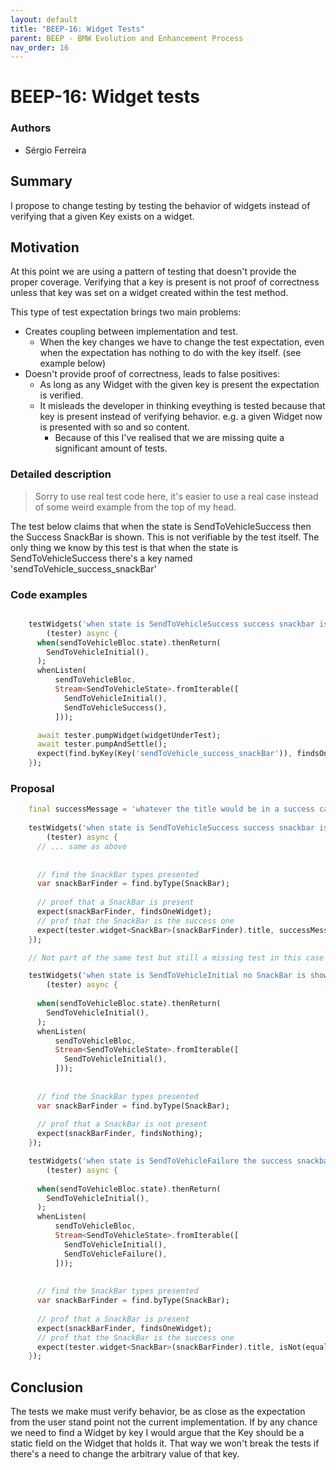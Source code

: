 ```yaml
---
layout: default
title: "BEEP-16: Widget Tests"
parent: BEEP - BMW Evolution and Enhancement Process
nav_order: 16
---
```


# BEEP-16: Widget tests

### Authors

* Sérgio Ferreira

## Summary

I propose to change testing by testing the behavior of widgets instead of verifying that a given Key exists on a widget. 

## Motivation

At this point we are using a pattern of testing that doesn't provide the proper coverage. Verifying that a key is present is not proof of correctness unless that key was set on a widget created within the test method.

This type of test expectation brings two main problems:
- Creates coupling between implementation and test. 
  - When the key changes we have to change the test expectation, even when the expectation has nothing to do with the key itself. (see example below)
- Doesn't provide proof of correctness, leads to false positives:
  - As long as any Widget with the given key is present the expectation is verified.
  - It misleads the developer in thinking eveything is tested because that key is present instead of verifying behavior. e.g. a given Widget now is presented with so and so content.
    - Because of this I've realised that we are missing quite a significant amount of tests.

### Detailed description

> Sorry to use real test code here, it's easier to use a real case instead of some weird example from the top of my head.

The test below claims that when the state is SendToVehicleSuccess then the Success SnackBar is shown. This is not verifiable by the test itself.
The only thing we know by this test is that when the state is SendToVehicleSuccess there's a key named 'sendToVehicle_success_snackBar'


### Code examples
```dart

    testWidgets('when state is SendToVehicleSuccess success snackbar is shown',
        (tester) async {
      when(sendToVehicleBloc.state).thenReturn(
        SendToVehicleInitial(),
      );
      whenListen(
          sendToVehicleBloc,
          Stream<SendToVehicleState>.fromIterable([
            SendToVehicleInitial(),
            SendToVehicleSuccess(),
          ]));

      await tester.pumpWidget(widgetUnderTest);
      await tester.pumpAndSettle();
      expect(find.byKey(Key('sendToVehicle_success_snackBar')), findsOneWidget);
    });

```

### Proposal
```dart
    final successMessage = 'whatever the title would be in a success case';
    
    testWidgets('when state is SendToVehicleSuccess success snackbar is shown',
        (tester) async {
      // ... same as above
      
      
      // find the SnackBar types presented
      var snackBarFinder = find.byType(SnackBar);
      
      // proof that a SnackBar is present
      expect(snackBarFinder, findsOneWidget);
      // prof that the SnackBar is the success one
      expect(tester.widget<SnackBar>(snackBarFinder).title, successMessage);
    });

    // Not part of the same test but still a missing test in this case is to test the negative:

    testWidgets('when state is SendToVehicleInitial no SnackBar is shown',
        (tester) async {      
        
      when(sendToVehicleBloc.state).thenReturn(
        SendToVehicleInitial(),
      );
      whenListen(
          sendToVehicleBloc,
          Stream<SendToVehicleState>.fromIterable([
            SendToVehicleInitial(),
          ]));
      
      
      // find the SnackBar types presented
      var snackBarFinder = find.byType(SnackBar);
      
      // prof that a SnackBar is not present
      expect(snackBarFinder, findsNothing);
    });

    testWidgets('when state is SendToVehicleFailure the success snackbar is not shown',
        (tester) async {      
        
      when(sendToVehicleBloc.state).thenReturn(
        SendToVehicleInitial(),
      );
      whenListen(
          sendToVehicleBloc,
          Stream<SendToVehicleState>.fromIterable([
            SendToVehicleInitial(),
            SendToVehicleFailure(),
          ]));
      
      
      // find the SnackBar types presented
      var snackBarFinder = find.byType(SnackBar);
      
      // prof that a SnackBar is present
      expect(snackBarFinder, findsOneWidget);
      // prof that the SnackBar is the success one
      expect(tester.widget<SnackBar>(snackBarFinder).title, isNot(equals(successMessage)));
    });

```

## Conclusion

The tests we make must verify behavior, be as close as the expectation from the user stand point not the current implementation.
If by any chance we need to find a Widget by key I would argue that the Key should be a static field on the Widget that holds it.
That way we won't break the tests if there's a need to change the arbitrary value of that key.


